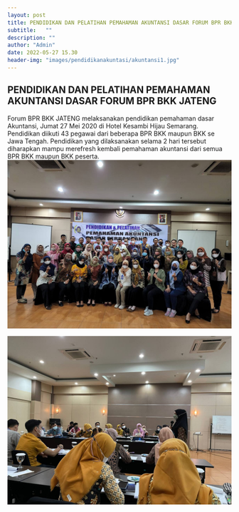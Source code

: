 ```yaml
---
layout: post
title: PENDIDIKAN DAN PELATIHAN PEMAHAMAN AKUNTANSI DASAR FORUM BPR BKK JATENG
subtitle:   ""
description: ""
author: "Admin"
date: 2022-05-27 15.30
header-img: "images/pendidikanakuntasi/akuntansi1.jpg"
---
```



## PENDIDIKAN DAN PELATIHAN PEMAHAMAN AKUNTANSI DASAR FORUM BPR BKK JATENG

Forum BPR BKK JATENG melaksanakan pendidikan pemahaman dasar Akuntansi, Jumat 27 Mei 2020 di Hotel Kesambi Hijau Semarang. Pendidikan diikuti 43 pegawai dari beberapa BPR BKK maupun BKK se Jawa Tengah. Pendidikan yang dilaksanakan selama 2 hari tersebut diharapkan mampu merefresh kembali pemahaman akuntansi dari semua BPR BKK maupun BKK peserta.
<img src="/images/pendidikanakuntasi/akuntansi1.jpg" class="img-responsive img-centered" alt="">

<img src="/images/pendidikanakuntasi/akuntansi2.jpg" class="img-responsive img-centered" alt="">

